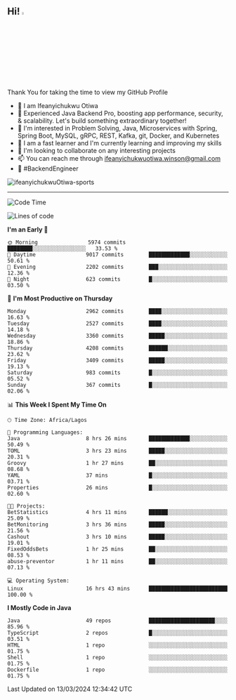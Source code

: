 <!-- BLOG-POST-LIST:START --><!-- BLOG-POST-LIST:END -->

## Hi! <img src="https://media.giphy.com/media/hvRJCLFzcasrR4ia7z/giphy.gif" width="4%"> 

Thank You for taking the time to view my GitHub Profile

- 👋 I am Ifeanyichukwu Otiwa
- 🚀 Experienced Java Backend Pro, boosting app performance, security, & scalability. Let's build something extraordinary together!
- 👀 I'm interested in Problem Solving, Java, Microservices with Spring, Spring Boot, MySQL, gRPC, REST, Kafka, git, Docker, and Kubernetes
- 🌱 I am a fast learner and I'm currently learning and improving my skills
- 💞️ I'm looking to collaborate on any interesting projects
- 📫 You can reach me through ifeanyichukwuotiwa.winson@gmail.com
- 🚀 #BackendEngineer

<p align="left" marginTop="10px"> <img src="https://komarev.com/ghpvc/?username=ifeanyichukwuOtiwa-sports&label=Profile%20views&color=0e75b6&style=for-the-badge" alt="ifeanyichukwuOtiwa-sports" /> </p>

***

<!--START_SECTION:waka-->
![Code Time](http://img.shields.io/badge/Code%20Time-2%2C312%20hrs%2032%20mins-blue)

![Lines of code](https://img.shields.io/badge/From%20Hello%20World%20I%27ve%20Written-4.7%20million%20lines%20of%20code-blue)

**I'm an Early 🐤** 

```text
🌞 Morning                5974 commits        ████████░░░░░░░░░░░░░░░░░   33.53 % 
🌆 Daytime                9017 commits        █████████████░░░░░░░░░░░░   50.61 % 
🌃 Evening                2202 commits        ███░░░░░░░░░░░░░░░░░░░░░░   12.36 % 
🌙 Night                  623 commits         █░░░░░░░░░░░░░░░░░░░░░░░░   03.50 % 
```
📅 **I'm Most Productive on Thursday** 

```text
Monday                   2962 commits        ████░░░░░░░░░░░░░░░░░░░░░   16.63 % 
Tuesday                  2527 commits        ████░░░░░░░░░░░░░░░░░░░░░   14.18 % 
Wednesday                3360 commits        █████░░░░░░░░░░░░░░░░░░░░   18.86 % 
Thursday                 4208 commits        ██████░░░░░░░░░░░░░░░░░░░   23.62 % 
Friday                   3409 commits        █████░░░░░░░░░░░░░░░░░░░░   19.13 % 
Saturday                 983 commits         █░░░░░░░░░░░░░░░░░░░░░░░░   05.52 % 
Sunday                   367 commits         █░░░░░░░░░░░░░░░░░░░░░░░░   02.06 % 
```


📊 **This Week I Spent My Time On** 

```text
🕑︎ Time Zone: Africa/Lagos

💬 Programming Languages: 
Java                     8 hrs 26 mins       █████████████░░░░░░░░░░░░   50.49 % 
TOML                     3 hrs 23 mins       █████░░░░░░░░░░░░░░░░░░░░   20.31 % 
Groovy                   1 hr 27 mins        ██░░░░░░░░░░░░░░░░░░░░░░░   08.68 % 
YAML                     37 mins             █░░░░░░░░░░░░░░░░░░░░░░░░   03.71 % 
Properties               26 mins             █░░░░░░░░░░░░░░░░░░░░░░░░   02.60 % 

🐱‍💻 Projects: 
BetStatistics            4 hrs 11 mins       ██████░░░░░░░░░░░░░░░░░░░   25.09 % 
BetMonitoring            3 hrs 36 mins       █████░░░░░░░░░░░░░░░░░░░░   21.56 % 
Cashout                  3 hrs 10 mins       █████░░░░░░░░░░░░░░░░░░░░   19.01 % 
FixedOddsBets            1 hr 25 mins        ██░░░░░░░░░░░░░░░░░░░░░░░   08.53 % 
abuse-preventor          1 hr 11 mins        ██░░░░░░░░░░░░░░░░░░░░░░░   07.13 % 

💻 Operating System: 
Linux                    16 hrs 43 mins      █████████████████████████   100.00 % 
```

**I Mostly Code in Java** 

```text
Java                     49 repos            █████████████████████░░░░   85.96 % 
TypeScript               2 repos             █░░░░░░░░░░░░░░░░░░░░░░░░   03.51 % 
HTML                     1 repo              ░░░░░░░░░░░░░░░░░░░░░░░░░   01.75 % 
Shell                    1 repo              ░░░░░░░░░░░░░░░░░░░░░░░░░   01.75 % 
Dockerfile               1 repo              ░░░░░░░░░░░░░░░░░░░░░░░░░   01.75 % 
```




 Last Updated on 13/03/2024 12:34:42 UTC
<!--END_SECTION:waka-->

<!--
<p align="center">
![trophy](https://github-profile-trophy.vercel.app/?username=ifeanyichukwuOtiwa-sports&theme=onedark) (https://github.com/ryo-ma/github-profile-trophy)
</p>
-->

<!---
ifeanyi-otiwa/ifeanyi-otiwa is a ✨ special ✨ repository because its `README.md` (this file) appears on your GitHub profile.
You can click the Preview link to take a look at your changes.
--->
